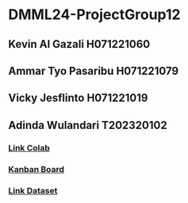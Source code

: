 # DMML24-ProjectGroup12

## Kevin Al Gazali H071221060
## Ammar Tyo Pasaribu H071221079
## Vicky Jesflinto H071221019
## Adinda Wulandari T202320102

### [Link Colab](https://colab.research.google.com/drive/1-jG79iEHCnN22bRbTDorYJ5gRTOLdmSe)
### [Kanban Board](https://github.com/users/kevinalgazali1/projects/1)
### [Link Dataset](https://www.kaggle.com/datasets/abhi8923shriv/sentiment-analysis-dataset)
